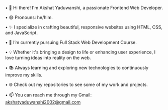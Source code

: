 • 👋 Hi there! I'm Akshat Yaduwanshi, a passionate Frontend Web Developer.

• 😄 Pronouns: he/him.

• ✨ I specialize in crafting beautiful, responsive websites using HTML, CSS, and JavaScript.

• 🌱 I’m currently pursuing Full Stack Web Development Course.

• 💡 Whether it's bringing a design to life or enhancing user experience, I love turning ideas into reality on the web.

• 📚 Always learning and exploring new technologies to continuously improve my skills.

• 🌐 Check out my repositories to see some of my work and projects.

• 📫 You can reach me through my Gmail: akshatyaduwanshi2002@gmail.com

<!---
Befikraaaa/Befikraaaa is a ✨ special ✨ repository because its `README.md` (this file) appears on your GitHub profile.
You can click the Preview link to take a look at your changes.
--->
